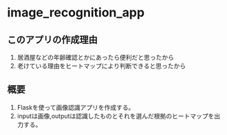 # image_recognition_app
## このアプリの作成理由
1. 居酒屋などの年齢確認とかにあったら便利だと思ったから
1. 老けている理由をヒートマップにより判断できると思ったから
## 概要
1. Flaskを使って画像認識アプリを作成する。
1. inputは画像,outputは認識したものとそれを選んだ根拠のヒートマップを出力する。

